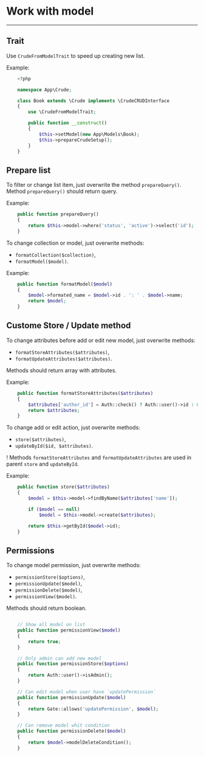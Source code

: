 # Work with model

---

## Trait

Use `CrudeFromModelTrait` to speed up creating new list.

Example:
```php
    <?php

    namespace App\Crude;

    class Book extends \Crude implements \CrudeCRUDInterface
    {
        use \CrudeFromModelTrait;

        public function __construct()
        {
            $this->setModel(new App\Models\Book);
            $this->prepareCrudeSetup();
        }
    }
```

## Prepare list

To filter or change list item, just overwrite the method `prepareQuery()`.
Method `prepareQuery()` should return query.

Example:
```php
    public function prepareQuery()
    {
        return $this->model->where('status', 'active')->select('id');
    }
```

To change collection or model, just overwrite methods:
- `formatCollection($collection)`,
- `formatModel($model)`.

Example:
```php
    public function formatModel($model)
    {
        $model->formated_name = $model->id . ': ' . $model->name;
        return $model;
    }
```

## Custome Store / Update method

To change attributes before add or edit new model, just overwrite methods:
- `formatStoreAttributes($attributes)`,
- `formatUpdateAttributes($attributes)`.

Methods should return array with attributes.

Example:
```php
    public function formatStoreAttributes($attributes)
    {
        $attributes['author_id'] = Auth::check() ? Auth::user()->id : 0;
        return $attributes;
    }
```

To change add or edit action, just overwrite methods:
- `store($attributes)`,
- `updateById($id, $attributes)`.

! Methods `formatStoreAttributes` and `formatUpdateAttributes` are used in parent `store` and `updateById`.

Example:
```php
    public function store($attributes)
    {
        $model = $this->model->findByName($attributes['name']);

        if ($model == null)
            $model = $this->model->create($attributes);

        return $this->getById($model->id);
    }
```

## Permissions

To change model permission, just overwrite methods:
- `permissionStore($options)`,
- `permissionUpdate($model)`,
- `permissionDelete($model)`,
- `permissionView($model)`.

Methods should return boolean.

```php

    // Show all model on list
    public function permissionView($model)
    {
        return true;
    }

    // Only admin can add new model
    public function permissionStore($options)
    {
        return Auth::user()->isAdmin();
    }

    // Can edit model when user have `updatePermission`
    public function permissionUpdate($model)
    {
        return Gate::allows('updatePermission', $model);
    }

    // Can remove model whit condition
    public function permissionDelete($model)
    {
        return $model->modelDeleteCondition();
    }

```

